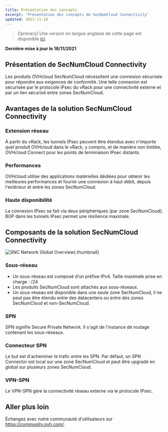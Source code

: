 ```yaml
---
title: Présentation des concepts
excerpt: 'Présentation des concepts de SecNumCloud Connectivity'
updated: 2021-11-18
---
```


> [!primary]
> Une version en langue anglaise de cette page est disponible [ici](/pages/cloud/network-ip/snc-connectivity-concepts-overview).
>

**Dernière mise à jour le 18/11/2021**

## Présentation de SecNumCloud Connectivity

Les produits OVHcloud SecNumCloud nécessitent une connexion sécurisée pour répondre aux exigences de conformité. Une telle connexion est sécurisée par le protocole IPsec du vRack pour une connectivité externe et par un lien sécurisé entre zones SecNumCloud.

## Avantages de la solution SecNumCloud Connectivity

### Extension réseau

À partir du vRack, les tunnels IPsec peuvent être étendus avec n'importe quel produit OVHcloud dans le vRack, y compris, et de manière non limitée, OVHcloud Connect pour les points de terminaison IPsec distants.

### Performances

OVHcloud utilise des applications matérielles dédiées pour obtenir les meilleures performances et fournir une connexion à haut débit, depuis l'extérieur et entre les zones SecNumCloud.

### Haute disponibilité

La connexion IPsec se fait via deux périphériques (par zone SecNumCloud). BGP dans les tunnels IPsec permet une résilience maximale.

## Composants de la solution SecNumCloud Connectivity

![SNC Network Global Overview](images/SNC-Global-Network.svg){.thumbnail}

### Sous-réseau

* Un sous-réseau est composé d’un préfixe IPv4. Taille maximale prise en charge : /24
* Les produits SecNumCloud sont attachés aux sous-réseaux.
* Un sous-réseau est disponible dans une seule zone SecNumCloud, il ne peut pas être étendu entre des datacenters ou entre des zones SecNumCloud et non-SecNumCloud.

### SPN

SPN signifie Secure Private Network. Il s'agit de l'instance de routage contenant les sous-réseaux.

### Connecteur SPN

Le but est d'acheminer le trafic entre les SPN. Par défaut, un SPN Connector est local sur une zone SecNumCloud et peut être upgradé en global sur plusieurs zones SecNumCloud.

### VPN-SPN

Le VPN-SPN gère la connectivité réseau externe via le protocole IPsec.

## Aller plus loin

Échangez avec notre communauté d'utilisateurs sur <https://community.ovh.com/>.
